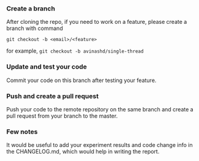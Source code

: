 ### Create a branch

After cloning the repo, if you need to work on a feature, please create a branch with command

`git checkout -b <email>/<feature>`

for example, `git checkout -b avinashd/single-thread`

### Update and test your code

Commit your code on this branch after testing your feature.

### Push and create a pull request

Push your code to the remote repository on the same branch and create a pull request from your branch to the master.

### Few notes

It would be useful to add your experiment results and code change info in the CHANGELOG.md, which would help in writing the report.